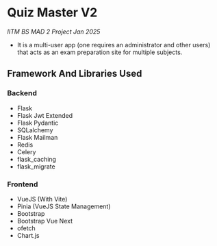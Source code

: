 # Quiz Master V2 
*IITM BS MAD 2 Project Jan 2025*

- It is a multi-user app (one requires an administrator and other users) that acts as an exam preparation site for multiple subjects.

## Framework And Libraries Used

### Backend 
- Flask 
- Flask Jwt Extended
- Flask Pydantic
- SQLalchemy
- Flask Mailman
- Redis 
- Celery 
- flask_caching
- flask_migrate 

### Frontend
- VueJS (With Vite)
- Pinia (VueJS State Management)
- Bootstrap
- Bootstrap Vue Next 
- ofetch
- Chart.js